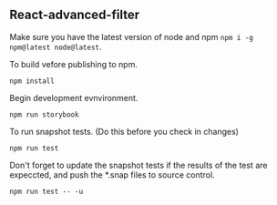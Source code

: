 ## React-advanced-filter
Make sure you have the latest version of node and npm `npm i -g npm@latest node@latest`.

To build vefore publishing to npm.
```
npm install
```

Begin development evnvironment.
```
npm run storybook
```

To run snapshot tests. (Do this before you check in changes)
```
npm run test
```

Don't forget to update the snapshot tests if the results of the test are expeccted, and push the *.snap files to source control.
```
npm run test -- -u
```
